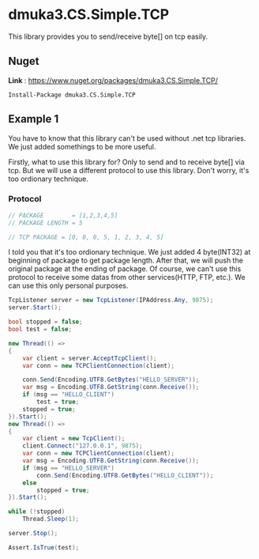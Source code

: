 # dmuka3.CS.Simple.TCP

 This library provides you to send/receive byte[] on tcp easily.
 
 ## Nuget
 **Link** : https://www.nuget.org/packages/dmuka3.CS.Simple.TCP/
 ```nuget
 Install-Package dmuka3.CS.Simple.TCP
 ```
 
 ## Example 1
  
  You have to know that this library can't be used without .net tcp libraries. We just added somethings to be more useful.

  Firstly, what to use this library for? Only to send and to receive byte[] via tcp. But we will use a different protocol to use this library. Don't worry, it's too ordionary technique.
  
### Protocol

```js
// PACKAGE        = [1,2,3,4,5]
// PACKAGE LENGTH = 5

// TCP PACKAGE = [0, 0, 0, 5, 1, 2, 3, 4, 5]
```

 I told you that it's too ordionary technique. We just added 4 byte(INT32) at beginning of package to get package length. After that, we will push the original package at the ending of package. Of course, we can't use this protocol to receive some datas from other services(HTTP, FTP, etc.). We can use this only personal purposes.
 
```csharp
TcpListener server = new TcpListener(IPAddress.Any, 9875);
server.Start();

bool stopped = false;
bool test = false;

new Thread(() =>
{
    var client = server.AcceptTcpClient();
    var conn = new TCPClientConnection(client);

    conn.Send(Encoding.UTF8.GetBytes("HELLO_SERVER"));
    var msg = Encoding.UTF8.GetString(conn.Receive());
    if (msg == "HELLO_CLIENT")
        test = true;
    stopped = true;
}).Start();
new Thread(() =>
{
    var client = new TcpClient();
    client.Connect("127.0.0.1", 9875);
    var conn = new TCPClientConnection(client);
    var msg = Encoding.UTF8.GetString(conn.Receive());
    if (msg == "HELLO_SERVER")
        conn.Send(Encoding.UTF8.GetBytes("HELLO_CLIENT"));
    else
        stopped = true;
}).Start();

while (!stopped)
    Thread.Sleep(1);

server.Stop();

Assert.IsTrue(test);
```
